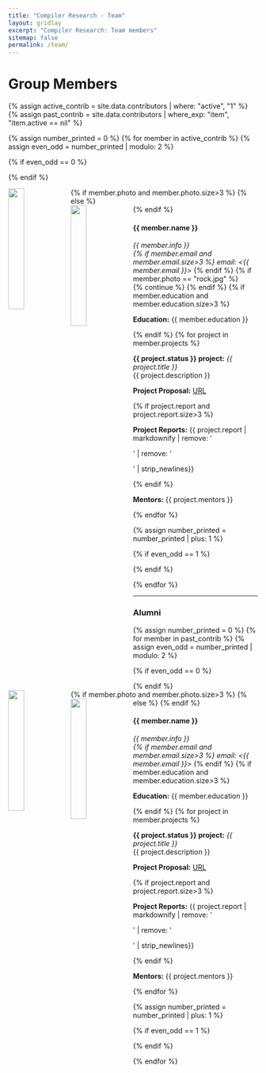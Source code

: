 ```yaml
---
title: "Compiler Research - Team"
layout: gridlay
excerpt: "Compiler Research: Team members"
sitemap: false
permalink: /team/
---
```


# Group Members

<div class="clearfix">

{% assign active_contrib = site.data.contributors | where: "active", "1" %}
{% assign past_contrib = site.data.contributors | where_exp: "item", "item.active == nil" %}

{% assign number_printed = 0 %}
{% for member in active_contrib %}
{% assign even_odd = number_printed | modulo: 2 %}

{% if even_odd == 0 %}
<div class="row">
{% endif %}

<div class="col-sm-6 clearfix">


{% if member.photo and member.photo.size>3 %}
  <img src="{{ site.url }}{{ site.baseurl }}/images/team/{{ member.photo }}" class="img-responsive" width="25%" style="float: left" />
{% else %}  
  <img src="https://upload.wikimedia.org/wikipedia/commons/8/80/Comingsoon.png" class="img-responsive" width="25%" style="float: left" />
{% endif %}  
  <h4>{{ member.name }}</h4>
  <i>{{ member.info }}<br>
{% if member.email and member.email.size>3 %}
  email: <{{ member.email }}></i>
{% endif %}
  {% if member.photo == "rock.jpg" %}
  </div>
     {% continue %}
  {% endif %}
{% if member.education and member.education.size>3 %}
  <p> <strong>Education:</strong> {{ member.education }} </p>
{% endif %}  
  {% for project in member.projects %}
  <p class="text-justify">
    <strong> {{ project.status }} project:</strong>
    <i>{{ project.title }}</i><br/>{{ project.description }}
  </p>
  <p>
    <strong>Project Proposal:</strong>
    <a href="{{ project.proposal }}" target=_blank >URL</a>
  </p>
{% if project.report and project.report.size>3 %}
  <p>
    <strong>Project Reports:</strong>
    {{ project.report | markdownify | remove: '<p>' | remove: '</p>' | strip_newlines}}
  </p>
{% endif %}  
  <p> <strong>Mentors:</strong> {{ project.mentors }} </p> 
  {% endfor %}
</div>

{% assign number_printed = number_printed | plus: 1 %}

{% if even_odd == 1 %}
</div>
{% endif %}

{% endfor %}
</div>

<hr />

### Alumni

<div class="clearfix">


{% assign number_printed = 0 %}
{% for member in past_contrib %}
{% assign even_odd = number_printed | modulo: 2 %}

{% if even_odd == 0 %}
<div class="row">
{% endif %}

<div class="col-sm-6 clearfix">
{% if member.photo and member.photo.size>3 %}
  <img src="{{ site.url }}{{ site.baseurl }}/images/team/{{ member.photo }}" class="img-responsive" width="25%" style="float: left" />
{% else %}  
  <img src="https://upload.wikimedia.org/wikipedia/commons/8/80/Comingsoon.png" class="img-responsive" width="25%" style="float: left" />
{% endif %}  
  <h4>{{ member.name }}</h4>
  <i>{{ member.info }}<br>
{% if member.email and member.email.size>3 %}
  email: <{{ member.email }}></i>
{% endif %}
{% if member.education and member.education.size>3 %}
<p> <strong>Education:</strong> {{ member.education }} </p>
{% endif %}
  {% for project in member.projects %}
  <p class="text-justify">
    <strong> {{ project.status }} project:</strong>
    <i>{{ project.title }}</i><br/>{{ project.description }}
  </p>
  <p>
    <strong>Project Proposal:</strong>
    <a href="{{ project.proposal }}" target=_blank >URL</a>
  </p>
{% if project.report and project.report.size>3 %}
  <p>
    <strong>Project Reports:</strong>
    {{ project.report | markdownify | remove: '<p>' | remove: '</p>' | strip_newlines}}
  </p>
{% endif %}
  <p> <strong>Mentors:</strong> {{ project.mentors }} </p> 
  {% endfor %}
</div>

{% assign number_printed = number_printed | plus: 1 %}

{% if even_odd == 1 %}
</div>

{% endif %}

{% endfor %}
</div>
